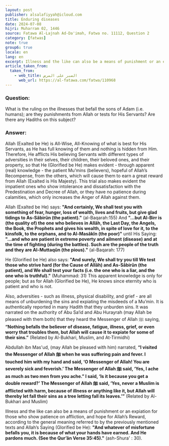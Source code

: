 ```yaml
---
layout: post
publisher: alsalafiyyah@icloud.com
title: Enduring diseases
date: 2024-07-08
hijri: Muharram 02, 1446
source: Fatawa Al-Lajnah Ad-Da'imah, Fatwa no. 11112, Question 2
category: [fatwas]
note: true
group6: true
locale: en
lang: en
excerpt: Illness and the like can also be a means of punishment or an expiation for those who show patience on affliction, and hope for Allah’s Reward.
article_taken_from: 
  taken_from:
    - web_title: الصبر على المرض 
      web_url: https://al-fatawa.com/fatwa/110968
---
```


### Question: 
What is the ruling on the illnesses that befall the sons of Adam (i.e. humans); are they punishments from Allah or tests for His Servants? Are there any Hadiths on this subject?

### Answer: 
Allah (Exalted be He) is All-Wise, All-Knowing of what is best for His Servants, as He has full knowing of them and nothing is hidden from Him. Therefore, He afflicts His believing Servants with different types of adversities in their selves, their children, their beloved ones, and their property, so that He (Glorified be He) makes evident - through apparent (real) knowledge - the patient Mu’mins (believers), hopeful of Allah’s Recompense, from the others, which will cause them to earn a great reward from Allah (Exalted is His Majesty). This trial also makes evident the impatient ones who show intolerance and dissatisfaction with the Predestination and Decree of Allah, or they have no patience during calamities, which only increases the Anger of Allah against them. 

Allah (Exalted be He) says: **"And certainly, We shall test you with something of fear, hunger, loss of wealth, lives and fruits, but give glad tidings to As-Sâbirûn (the patient)."** (al-Baqarah:155) And **"...but Al-Birr is (the quality of) the one who believes in Allâh, the Last Day, the Angels, the Book, the Prophets and gives his wealth, in spite of love for it, to the kinsfolk, to the orphans, and to Al-Masâkîn (the poor)"** until His Saying: **"...and who are patient in extreme poverty and ailment (disease) and at the time of fighting (during the battles). Such are the people of the truth and they are Al-Muttaqûn (the pious)."** (al-Baqarah: 177)

He (Glorified be He) also says: **"And surely, We shall try you till We test those who strive hard (for the Cause of Allâh) and As-Sâbirûn (the patient), and We shall test your facts (i.e. the one who is a liar, and the one who is truthful)."** (Muhammad: 31) This apparent knowledge is only for people; but as for Allah (Glorified be He), He knows since eternity who is patient and who is not.

Also, adversities - such as illness, physical disability, and grief - are all means of unburdening the sins and expiating the misdeeds of a Mu’min. It is authentically reported in many Hadith that they unburden sins. It was narrated on the authority of Abu Sa‘id and Abu Hurayrah (may Allah be pleased with them both) that they heard the Messenger of Allah ﷺ saying, **“Nothing befalls the believer of disease, fatigue, illness, grief, or even worry that troubles them, but Allah will cause it to expiate for some of their sins.”** (Related by Al-Bukhari, Muslim, and At-Tirmidhi) 

Abdullah ibn Mas'ud, (may Allah be pleased with him) narrated, **“I visited the Messenger of Allah ﷺ when he was suffering pain and fever. I touched him with my hand and said, ‘O Messenger of Allah! You are severely sick and feverish.’ The Messenger of Allah ﷺ said, ‘Yes, I ache as much as two men from you ache.” I said, ‘Is it because you get a double reward?’ The Messenger of Allah ﷺ said, ‘Yes, never a Muslim is afflicted with harm, because of illness or anything like it, but Allah will thereby let fall their sins as a tree letting fall its leaves.’”** (Related by Al-Bukhari and Muslim)

Illness and the like can also be a means of punishment or an expiation for those who show patience on affliction, and hope for Allah’s Reward, according to the general meaning referred to by the previously mentioned texts and Allah’s Saying (Glorified be He): **"And whatever of misfortune befalls you, it is because of what your hands have earned. And He pardons much. (See the Qur’ân Verse 35:45)."** (ash-Shura' : 30).

